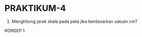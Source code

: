 # PRAKTIKUM-4

1. Menghitung jarak skala pada peta jika berdasarkan satuan cm?

KONSEP 1




















